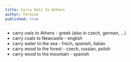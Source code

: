 ```yaml
---
title: Carry Owls to Athens
author: Terezie
published: true
---
```


- carry owls to Athens - greek (also in czech, german, ...)
- carry coals to Newcastle - english
- carry water to the sea - frech, spanish, italian
- carry wood to the forest - czech, russian, polish
- carry wood to the mountain - spanish
